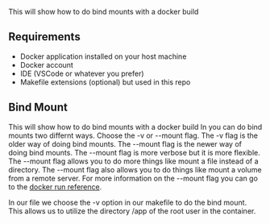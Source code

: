 This will show how to do bind mounts with a docker build

## Requirements
- Docker application installed on your host machine
- Docker account
- IDE (VSCode or whatever you prefer)
- Makefile extensions (optional) but used in this repo

## Bind Mount
This will show how to do bind mounts with a docker build
In you can do bind mounts two differnt ways. Choose the -v or --mount flag. The -v flag is the older way of doing bind mounts. The --mount flag is the newer way of doing bind mounts. The --mount flag is more verbose but it is more flexible. The --mount flag allows you to do more things like mount a file instead of a directory. The --mount flag also allows you to do things like mount a volume from a remote server. For more information on the --mount flag you can go to the [docker run reference](https://docs.docker.com/engine/reference/commandline/run/).

In our file we choose the -v option in our makefile to do the bind mount. This allows us to utilize the directory /app of the root user in the container. 
